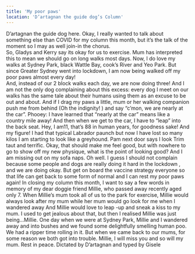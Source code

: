 ```yaml
---
title: 'My poor paws'
location: 'D’artagnan the guide dog’s Column'
---
```

D’artagnan the guide dog here.  Okay, I really wanted to talk about something else than COVID for my column this month, but it’s the talk of the moment so I may as well join-in the chorus.    
So, Gladys and Kerry say its okay for us to exercise.  Mum has interpreted this to mean we should go on long walks most days. Now, I do love my walks at Sydney Park, black Wattle Bay, cook’s River and Yeo Park.  But since Greater Sydney went into lockdown, I am now being walked off my poor paws almost every day!    
And, instead of our 2 block walks each day, we are now doing three!
And I am not the only dog complaining about this excess:  every dog I meet on our walks has the same tale about their humans using them as an excuse to be out and about.
And if I drag my paws a little, mum or her walking companion push me from behind  (Oh the indignity! ) and say “c’mon, we are nearly at the car”.  Phooey: I have learned that “nearly at the car”  means like a country mile away!  And then when we get to the car, I have to “leap” into the back seat.  Hey, I am11, that’s 88 in human years, for goodness sake!
And my figure! I had that typical Labrador paunch but now I have lost so many kilos I am starting to look like a greyhound. Pam next door says I look Trim taut and terrific.    Okay, that should make me feel good, but with nowhere to go to show off my new physique, what is the point of looking good?
And I am missing out on my sofa naps. 
Oh well.  I guess I should not complain because some people and dogs are really doing it hard in the lockdown , and we are doing okay.
But get on board the vaccine strategy everyone so that life can get back to some form of normal and I can rest my poor paws again!
In closing my column this month, I want to say a few words in memory of my dear doggie friend Millie, who passed away recently aged only 7. When Millie’s mum took all of us to the park for exercise, Millie would always look after my mum while her mum would go look for me when I wandered away And Millie would love to leap -up and sneak a kiss to my mum.  I used to get jealous about that, but then I realised Millie was just being…Millie.  One day when we were at Sydney Park, Millie and I wandered away and  into bushes and we found some delightfully smelling human poo.  We had a ripper time rolling in it.  But when we came back to our mums,   for some reason we both got into trouble.  Millie, I will miss you and so will my mum. Rest in peace.
Dictated by D’artagnan and typed by Gisele 
